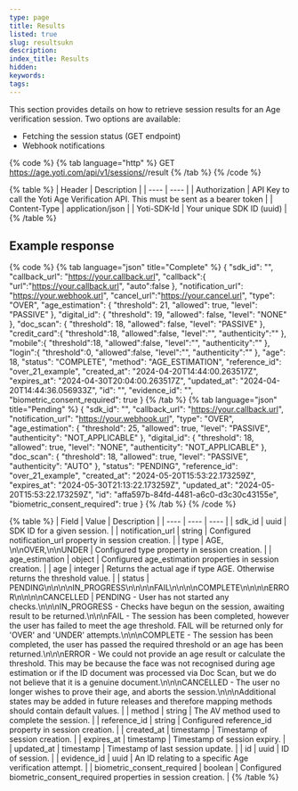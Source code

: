 ```yaml
---
type: page
title: Results
listed: true
slug: resultsukn
description: 
index_title: Results
hidden: 
keywords: 
tags: 
---
```


This section provides details on how to retrieve session results for an Age verification session. Two options are available:

- Fetching the session status (GET endpoint)
- Webhook notifications

{% code %}
{% tab language="http" %}
GET https://age.yoti.com/api/v1/sessions/<session-id>/result
{% /tab %}
{% /code %}

{% table %}
| Header | Description | 
| ---- | ---- | 
| Authorization | API Key to call the Yoti Age Verification API. This must be sent as a bearer token | 
| Content-Type | application/json | 
| Yoti-SDK-Id | Your unique SDK ID (uuid) | 
{% /table %}

## Example response

{% code %}
{% tab language="json" title="Complete" %}
{
    "sdk_id": "<uuid>",
    "callback_url": "https://your.callback.url",
    "callback":{
      "url":"https://your.callback.url",
      "auto":false
   },
    "notification_url": "https://your.webhook.url",
    "cancel_url":"https://your.cancel.url",
    "type": "OVER",
    "age_estimation": {
        "threshold": 21,
        "allowed": true,
        "level": "PASSIVE"
    },
    "digital_id": {
        "threshold": 19,
        "allowed": false,
        "level": "NONE"
    },
    "doc_scan": {
        "threshold": 18,
        "allowed": false,
        "level": "PASSIVE"
    },
    "credit_card":{
      "threshold":18,
      "allowed":false,
      "level":"",
      "authenticity":""
   },
   "mobile":{
      "threshold":18,
      "allowed":false,
      "level":"",
      "authenticity":""
   },
   "login":{
      "threshold":0,
      "allowed":false,
      "level":"",
      "authenticity":""
   },
    "age": 18,
    "status": "COMPLETE",
    "method": "AGE_ESTIMATION",
    "reference_id": "over_21_example",
    "created_at": "2024-04-20T14:44:00.263517Z",
    "expires_at": "2024-04-30T20:04:00.263517Z",
    "updated_at": "2024-04-20T14:44:36.056933Z",
    "id": "<uuid>",
    "evidence_id": "<uuid>",
    "biometric_consent_required": true
}
{% /tab %}
{% tab language="json" title="Pending" %}
{
    "sdk_id": "<uuid>",
    "callback_url": "https://your.callback.url",
    "notification_url": "https://your.webhook.url",
    "type": "OVER",
    "age_estimation": {
        "threshold": 25,
        "allowed": true,
        "level": "PASSIVE",
        "authenticity": "NOT_APPLICABLE"
    },
    "digital_id": {
        "threshold": 18,
        "allowed": true,
        "level": "NONE",
        "authenticity": "NOT_APPLICABLE"
    },
    "doc_scan": {
        "threshold": 18,
        "allowed": true,
        "level": "PASSIVE",
        "authenticity": "AUTO"
    },
    "status": "PENDING",
    "reference_id": "over_21_example",
    "created_at": "2024-05-20T15:53:22.173259Z",
    "expires_at": "2024-05-30T21:13:22.173259Z",
    "updated_at": "2024-05-20T15:53:22.173259Z",
    "id": "affa597b-84fd-4481-a6c0-d3c30c43155e",
    "biometric_consent_required": true
}
{% /tab %}
{% /code %}

{% table %}
| Field | Value | Description | 
| ---- | ---- | ---- | 
| sdk_id | uuid | SDK ID for a given session. | 
| notification_url | string | Configured notification_url property in session creation. | 
| type | AGE, \n\nOVER,\n\nUNDER | Configured type property in session creation. | 
| age_estimation | object | Configured age_estimation properties in session creation. | 
| age | integer | Returns the actual age if type AGE. Otherwise returns the threshold value. | 
| status | PENDING\n\n\n\nIN_PROGRESS\n\n\n\nFAIL\n\n\n\nCOMPLETE\n\n\n\nERROR\n\n\n\nCANCELLED | PENDING - User has not started any checks.\n\n\nIN_PROGRESS - Checks have begun on the session, awaiting result to be returned.\n\n\nFAIL - The session has been completed, however the user has failed to meet the age threshold. FAIL will be returned only for 'OVER' and 'UNDER' attempts.\n\n\nCOMPLETE - The session has been completed, the user has passed the required threshold or an age has been returned.\n\n\nERROR - We could not provide an age result or calculate the threshold. This may be because the face was not recognised during age estimation or if the ID document was processed via Doc Scan, but we do not believe that it is a genuine document.\n\n\nCANCELLED - The user no longer wishes to prove their age, and aborts the session.\n\n\nAdditional states may be added in future releases and therefore mapping methods should contain default values. | 
| method | string | The AV method used to complete the session. | 
| reference_id | string | Configured reference_id property in session creation. | 
| created_at | timestamp | Timestamp of session creation. | 
| expires_at | timestamp | Timestamp of session expiry. | 
| updated_at | timestamp | Timestamp of last session update. | 
| id | uuid | ID of session. | 
| evidence_id | uuid | An ID relating to a specific Age verification attempt. | 
| biometric_consent_required | boolean | Configured biometric_consent_required properties in session creation. | 
{% /table %}